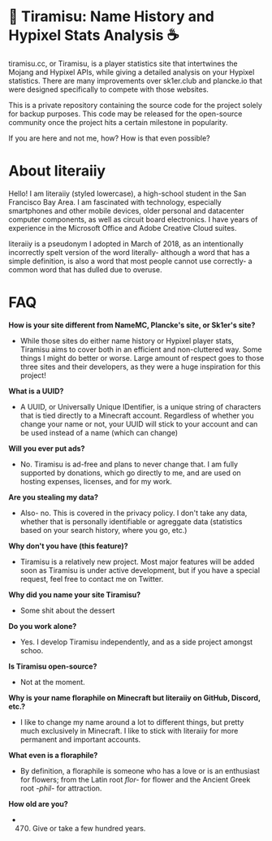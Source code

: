 # 🍰 Tiramisu: Name History and Hypixel Stats Analysis ☕
tiramisu.cc, or Tiramisu, is a player statistics site that intertwines the Mojang and Hypixel APIs, while giving a detailed analysis on your Hypixel statistics. There are many improvements over sk1er.club and plancke.io that were designed specifically to compete with those websites.

This is a private repository containing the source code for the project solely for backup purposes. This code may be released for the open-source community once the project hits a certain milestone in popularity.

If you are here and not me, how? How is that even possible?

# About literaiiy
Hello! I am literaiiy (styled lowercase), a high-school student in the San Francisco Bay Area. I am fascinated with technology, especially smartphones and other mobile devices, older personal and datacenter computer components, as well as circuit board electronics. I have years of experience in the Microsoft Office and Adobe Creative Cloud suites.

literaiiy is a pseudonym I adopted in March of 2018, as an intentionally incorrectly spelt version of the word literally- although a word that has a simple definition, is also a word that most people cannot use correctly- a common word that has dulled due to overuse. 


# FAQ

**How is your site different from NameMC, Plancke's site, or Sk1er's site?**
- While those sites do either name history or Hypixel player stats, Tiramisu aims to cover both in an efficient and non-cluttered way. Some things I might do better or worse. Large amount of respect goes to those three sites and their developers, as they were a huge inspiration for this project!

**What is a UUID?**
- A UUID, or Universally Unique IDentifier, is a unique string of characters that is tied directly to a Minecraft account. Regardless of whether you change your name or not, your UUID will stick to your account and can be used instead of a name (which can change)

**Will you ever put ads?**
- No. Tiramisu is ad-free and plans to never change that. I am fully supported by donations, which go directly to me, and are used on hosting expenses, licenses, and for my work.

**Are you stealing my data?**
- Also- no. This is covered in the privacy policy. I don't take any data, whether that is personally identifiable or agreggate data (statistics based on your search history, where you go, etc.)

**Why don't you have (this feature)?**
- Tiramisu is a relatively new project. Most major features will be added soon as Tiramisu is under active development, but if you have a special request, feel free to contact me on Twitter.

**Why did you name your site Tiramisu?**
- Some shit about the dessert

**Do you work alone?**
- Yes. I develop Tiramisu independently, and as a side project amongst schoo.

**Is Tiramisu open-source?**
- Not at the moment.

**Why is your name floraphile on Minecraft but literaiiy on GitHub, Discord, etc.?**
- I like to change my name around a lot to different things, but pretty much exclusively in Minecraft. I like to stick with literaiiy for more permanent and important accounts.

**What even is a floraphile?**
- By definition, a floraphile is someone who has a love or is an enthusiast for flowers; from the Latin root *flor-* for flower and the Ancient Greek root *-phil-* for attraction.

**How old are you?**
- 470. Give or take a few hundred years.
